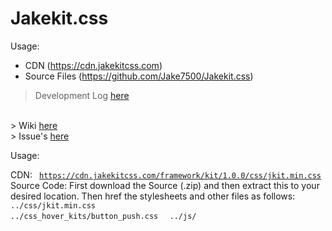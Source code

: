 # Jakekit.css

Usage:
- CDN (https://cdn.jakekitcss.com)
- Source Files (https://github.com/Jake7500/Jakekit.css)

> Development Log <a href="https://github.com/Jake7500/Jakekit.css/blob/master/Development%20Log.txt">here</a>
</br>
> Wiki <a href="https://github.com/Jake7500/Jakekit.css/wiki">here</a>
</br>
> Issue's  <a href="https://github.com/Jake7500/Jakekit.css/issues">here</a>

Usage:

CDN: <code> https://cdn.jakekitcss.com/framework/kit/1.0.0/css/jkit.min.css </code>
Source Code: First download the Source (.zip) and then extract this to your desired location. Then href the stylesheets and other files as follows:
<code> ../css/jkit.min.css </code>
<code> ../css_hover_kits/button_push.css </code>
<code> ../js/
